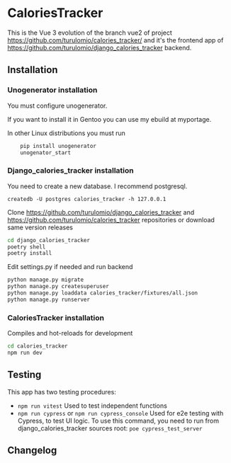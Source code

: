 # CaloriesTracker 

This is the Vue 3 evolution of the branch vue2 of project https://github.com/turulomio/calories_tracker/ and it's the frontend app of  https://github.com/turulomio/django_calories_tracker backend.

## Installation

### Unogenerator installation
You must configure unogenerator.

If you want to install it in Gentoo you can use my ebuild at myportage.

In other Linux distributions you must run

```bash
    pip install unogenerator
    unogenator_start
```

### Django_calories_tracker installation

 You need to create a new database. I recommend postgresql.

`createdb -U postgres calories_tracker -h 127.0.0.1`

Clone https://github.com/turulomio/django_calories_tracker and https://github.com/turulomio/calories_tracker repositories or download same version releases

```bash
cd django_calories_tracker
poetry shell
poetry install
```

Edit settings.py if needed and run backend

```bash
python manage.py migrate
python manage.py createsuperuser
python manage.py loaddata calories_tracker/fixtures/all.json
python manage.py runserver
```


### CaloriesTracker installation

Compiles and hot-reloads for development
```bash
cd calories_tracker
npm run dev
```

## Testing

This app has two testing procedures:

- `npm run vitest` Used to test independent functions
- `npm run cypress` or `npm run cypress_console` Used for e2e testing with Cypress, to test UI logic. To use this command, you need to run  from django_calories_tracker sources root: `poe cypress_test_server`

## Changelog